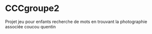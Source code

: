 # CCCgroupe2
Projet jeu pour enfants recherche de mots en trouvant la photographie associée
coucou quentin
